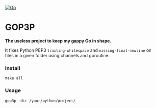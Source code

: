 [![Go](https://github.com/cvxtct/gop3p/actions/workflows/go.yml/badge.svg)](https://github.com/cvxtct/gop3p/actions/workflows/go.yml)

# GOP3P

**The useless project to keep my gappy Go in shape.**

It fixes Python PEP3 `trailing-whitespace` and `missing-final-newline` on files in a given folder using channels and goroutine.

### Install

`make all`

### Usage

`gop3p -dir /your/python/project/`